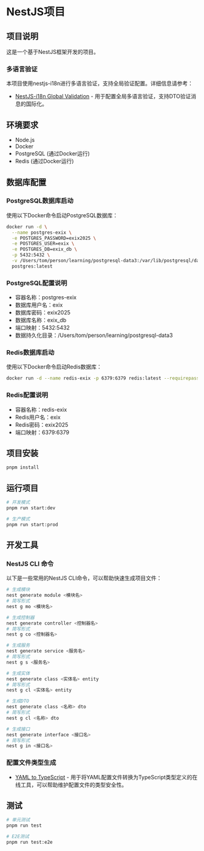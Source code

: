 # NestJS项目

## 项目说明
这是一个基于NestJS框架开发的项目。

### 多语言验证
本项目使用nestjs-i18n进行多语言验证，支持全局验证配置。详细信息请参考：
- [NestJS-i18n Global Validation](https://nestjs-i18n.com/guides/dto_validation/global-validation) - 用于配置全局多语言验证，支持DTO验证消息的国际化。

## 环境要求
- Node.js
- Docker
- PostgreSQL (通过Docker运行)
- Redis (通过Docker运行)

## 数据库配置

### PostgreSQL数据库启动
使用以下Docker命令启动PostgreSQL数据库：

```bash
docker run -d \
  --name postgres-exix \
  -e POSTGRES_PASSWORD=exix2025 \
  -e POSTGRES_USER=exix \
  -e POSTGRES_DB=exix_db \
  -p 5432:5432 \
  -v /Users/tom/person/learning/postgresql-data3:/var/lib/postgresql/data \
  postgres:latest
```

### PostgreSQL配置说明
- 容器名称：postgres-exix
- 数据库用户名：exix
- 数据库密码：exix2025
- 数据库名称：exix_db
- 端口映射：5432:5432
- 数据持久化目录：/Users/tom/person/learning/postgresql-data3

### Redis数据库启动
使用以下Docker命令启动Redis数据库：

```bash
docker run -d --name redis-exix -p 6379:6379 redis:latest --requirepass exix2025 
```

### Redis配置说明
- 容器名称：redis-exix
- Redis用户名：exix
- Redis密码：exix2025
- 端口映射：6379:6379

## 项目安装

```bash
pnpm install
```

## 运行项目

```bash
# 开发模式
pnpm run start:dev

# 生产模式
pnpm run start:prod
```

## 开发工具

### NestJS CLI 命令
以下是一些常用的NestJS CLI命令，可以帮助快速生成项目文件：

```bash
# 生成模块
nest generate module <模块名>
# 简写形式
nest g mo <模块名>

# 生成控制器
nest generate controller <控制器名>
# 简写形式
nest g co <控制器名>

# 生成服务
nest generate service <服务名>
# 简写形式
nest g s <服务名>

# 生成实体
nest generate class <实体名> entity
# 简写形式
nest g cl <实体名> entity

# 生成DTO
nest generate class <名称> dto
# 简写形式
nest g cl <名称> dto

# 生成接口
nest generate interface <接口名>
# 简写形式
nest g in <接口名>
```

### 配置文件类型生成
- [YAML to TypeScript](https://jsonformatter.org/yaml-to-typescript) - 用于将YAML配置文件转换为TypeScript类型定义的在线工具，可以帮助维护配置文件的类型安全性。

## 测试

```bash
# 单元测试
pnpm run test

# E2E测试
pnpm run test:e2e
```
